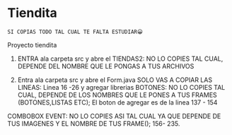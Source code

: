 # Tiendita 
    SI COPIAS TODO TAL CUAL TE FALTA ESTUDIAR😀
Proyecto tiendita
 
1. ENTRA ala carpeta src y abre el TIENDAS2: NO LO COPIES TAL CUAL, DEPENDE DEL NOMBRE QUE LE PONGAS A TUS ARCHIVOS

2. Entra ala carpeta src y abre el Form.java
    SOLO VAS A COPIAR LAS LINEAS: Linea 16 -26 y agregar librerias
  BOTONES: NO LO COPIES TAL CUAL, DEPENDE DE LOS NOMBRES QUE LE PONES A TUS FRAMES (BOTONES,LISTAS ETC);
  El boton de agregar es de la linea 137 - 154
  
  COMBOBOX EVENT: NO LO COPIES ASI TAL CUAL YA QUE DEPENDE DE TUS IMAGENES Y EL NOMBRE DE TUS FRAME();
  156- 235.
